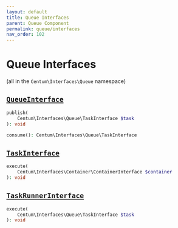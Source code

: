 ```yaml
---
layout: default
title: Queue Interfaces
parent: Queue Component
permalink: queue/interfaces
nav_order: 102
---
```




# Queue Interfaces

(all in the `Centum\Interfaces\Queue` namespace)



## [`QueueInterface`](https://github.com/SidRoberts/centum/blob/main/src/Interfaces/Queue/QueueInterface.php)

```php
publish(
    Centum\Interfaces\Queue\TaskInterface $task
): void
```

```php
consume(): Centum\Interfaces\Queue\TaskInterface
```



## [`TaskInterface`](https://github.com/SidRoberts/centum/blob/main/src/Interfaces/Queue/TaskInterface.php)

```php
execute(
    Centum\Interfaces\Container\ContainerInterface $container
): void
```



## [`TaskRunnerInterface`](https://github.com/SidRoberts/centum/blob/main/src/Interfaces/Queue/TaskRunnerInterface.php)

```php
execute(
    Centum\Interfaces\Queue\TaskInterface $task
): void
```
